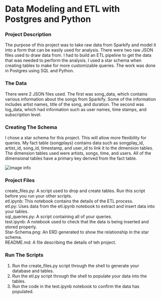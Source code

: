 # Data Modeling and ETL with Postgres and Python

### Project Description

The purpose of this project was to take raw data from Sparkify and model it into a form that can be easily used for analysis. There were two raw JSON files used to draw data from. I had to build an ETL pipeline to get the data that was needed to perform the analysis. I used a star schema when creating tables to make for more customizable queries. The work was done in Postgres using SQL and Python. 

### The Data

There were 2 JSON files used. The first was song_data, which contains various information about the songs from Sparkify. Some of the information includes artist names, title of the song, and duration. The second was log_data, which had information such as user names, time stamps, and subscription level. 

### Creating The Schema

I chose a star schema for this project. This will allow more flexibility for queries. My fact table (songplays) contains data such as songplay_id, artist_id, song_id, timestamp, and user_id to link it to the dimension tables. The dimension tables used were artists, songs, time, and users. All of the dimensional tables have a primary key derived from the fact table. 

![image info](https://github.com/ltd08a/data-modeling-with-postgres/blob/main/Star-Schema.png)

### Project Files

create_files.py: A script used to drop and create tables. Run this script before you run your other scripts.  
etl.ipynb: This notebook contains the details of the ETL process.  
etl.py: Uses data from the etl.ipynb notebook to extract and insert data into your tables.  
sql_queries.py: A script containing all of your queries.  
test.ipynb: A notebook used to check that the data is being inserted and stored properly.  
Star-Schema.png: An ERD generated to show the relationship in the star schema.  
README.md: A file describing the details of teh project.  

### Run The Scripts

1. Run the create_files.py script through the shell to generate your database and tables. 
2. Run the etl.py script through the shell to populate your data into the tables.
3. Run the code in the test.ipynb notebook to confirm the data has populated. 
